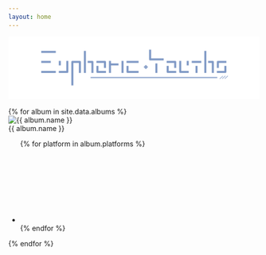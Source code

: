 ```yaml
---
layout: home
---
```


![EY banner](assets/images/EY_banner.png)

<div class="album-shelf">
    {% for album in site.data.albums %}
    <div class="album-container">
        <img src="{{ album.cover }}" alt="{{ album.name }}">
        <div class="album-mask">
            <div class="album-text">{{ album.name }}</div>
            <ul class="social-media-list">
                {% for platform in album.platforms %}
                <li>
                    <a rel="me" href="{{ platform.link }}" target="_blank" title="{{ platform.name }}" class="button">
                        <svg class="svg-icon white">
                            <use xlink:href="/assets/minima-social-icons.svg#{{ platform.name }}"></use>
                        </svg>
                    </a>
                </li>
                {% endfor %}
            </ul>
        </div>
    </div>
    {% endfor %}
</div>
